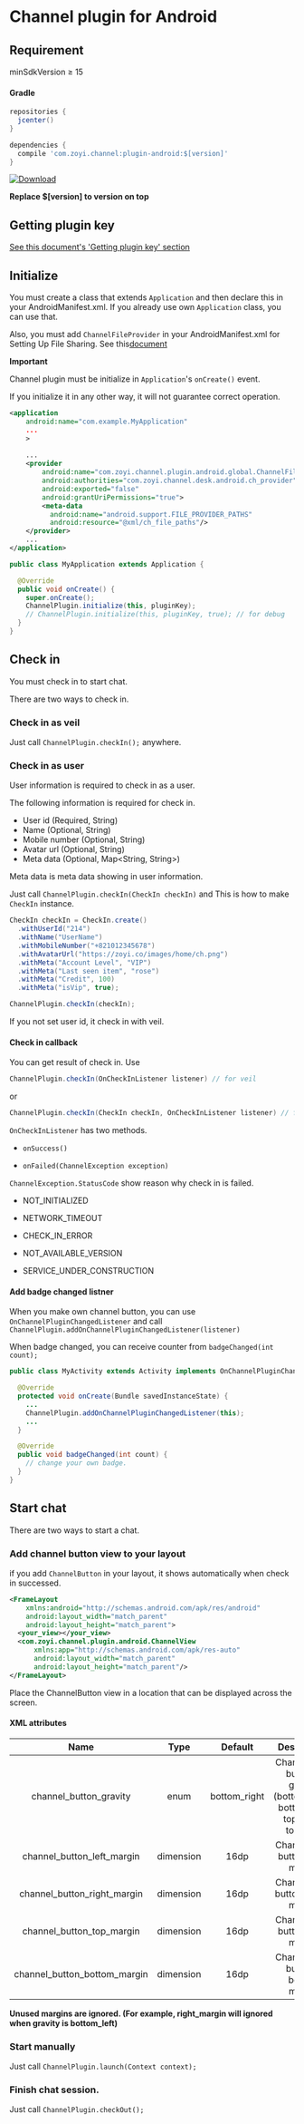 # Channel plugin for Android

## Requirement

minSdkVersion &ge; 15

#### Gradle

```groovy
repositories {
  jcenter()
}

dependencies {
  compile 'com.zoyi.channel:plugin-android:$[version]'
}
```

[ ![Download](https://api.bintray.com/packages/zoyi/maven-channel/plugin-android/images/download.svg) ](https://bintray.com/zoyi/maven-channel/plugin-android/_latestVersion)

**Replace $[version] to version on top**

## Getting plugin key

[See this document's 'Getting plugin key' section](https://medium.com/channel-korea/%EC%B1%84%EB%84%90-%ED%94%8C%EB%9F%AC%EA%B7%B8%EC%9D%B8-%EA%B0%80%EC%9D%B4%EB%93%9C-01-%EC%9B%B9%EC%97%90-%EB%B6%99%EC%9D%B4%EA%B8%B0-1f6d70fefbcc#.hj5jcuyb1)

## Initialize

You must create a class that extends `Application` and then declare this in your AndroidManifest.xml.
If you already use own `Application` class, you can use that.

Also, you must add `ChannelFileProvider` in your AndroidManifest.xml for Setting Up File Sharing. See this[document](https://developer.android.com/training/secure-file-sharing/setup-sharing.html)

**Important**

Channel plugin must be initialize in `Application`'s `onCreate()` event.

If you initialize it in any other way, it will not guarantee correct operation.


```xml
<application
    android:name="com.example.MyApplication"
    ...
    >
    
    ...
    <provider 
        android:name="com.zoyi.channel.plugin.android.global.ChannelFileProvider"
        android:authorities="com.zoyi.channel.desk.android.ch_provider"
        android:exported="false"
        android:grantUriPermissions="true">
        <meta-data
          android:name="android.support.FILE_PROVIDER_PATHS"
          android:resource="@xml/ch_file_paths"/>
    </provider>
    ...
</application>
```

```java
public class MyApplication extends Application {

  @Override
  public void onCreate() {
    super.onCreate();
    ChannelPlugin.initialize(this, pluginKey);
    // ChannelPlugin.initialize(this, pluginKey, true); // for debug
  }
}
```

## Check in

You must check in to start chat.

There are two ways to check in.

### Check in as veil

Just call `ChannelPlugin.checkIn();` anywhere.

### Check in as user

User information is required to check in as a user.

The following information is required for check in.

- User id (Required, String)
- Name (Optional, String)
- Mobile number (Optional, String)
- Avatar url (Optional, String)
- Meta data (Optional, Map<String, String>)

Meta data is meta data showing in user information.

Just call `ChannelPlugin.checkIn(CheckIn checkIn)` and This is how to make `CheckIn` instance.

```java
CheckIn checkIn = CheckIn.create()
  .withUserId("214")
  .withName("UserName")
  .withMobileNumber("+821012345678")
  .withAvatarUrl("https://zoyi.co/images/home/ch.png")
  .withMeta("Account Level", "VIP")
  .withMeta("Last seen item", "rose")
  .withMeta("Credit", 100)
  .withMeta("isVip", true);

ChannelPlugin.checkIn(checkIn);
```

If you not set user id, it check in with veil.

#### Check in callback

You can get result of check in. Use

```java
ChannelPlugin.checkIn(OnCheckInListener listener) // for veil
```

or

```java
ChannelPlugin.checkIn(CheckIn checkIn, OnCheckInListener listener) // for user
```

`OnCheckInListener` has two methods.

- `onSuccess()`

- `onFailed(ChannelException exception)`

`ChannelException.StatusCode` show reason why check in is failed.

- NOT_INITIALIZED

- NETWORK_TIMEOUT

- CHECK_IN_ERROR

- NOT_AVAILABLE_VERSION

- SERVICE_UNDER_CONSTRUCTION

#### Add badge changed listner

When you make own channel button, you can use `OnChannelPluginChangedListener` and call `ChannelPlugin.addOnChannelPluginChangedListener(listener)`

When badge changed, you can receive counter from `badgeChanged(int count);`

```java
public class MyActivity extends Activity implements OnChannelPluginChangedListener {

  @Override
  protected void onCreate(Bundle savedInstanceState) {
    ...
    ChannelPlugin.addOnChannelPluginChangedListener(this);
    ...
  }

  @Override
  public void badgeChanged(int count) {
    // change your own badge.
  }
}
```

## Start chat

There are two ways to start a chat.

### Add channel button view to your layout

if you add `ChannelButton` in your layout, it shows automatically when check in successed.
```xml
<FrameLayout
    xmlns:android="http://schemas.android.com/apk/res/android"
    android:layout_width="match_parent"
    android:layout_height="match_parent">
  <your_view></your_view>
  <com.zoyi.channel.plugin.android.ChannelView
      xmlns:app="http://schemas.android.com/apk/res-auto"
      android:layout_width="match_parent"
      android:layout_height="match_parent"/>
</FrameLayout>
```

Place the ChannelButton view in a location that can be displayed across the screen.

#### XML attributes

| Name | Type | Default | Description |
|:----:|:----:|:-------:|:-----------:|
| channel_button_gravity | enum | bottom_right | ChannelView button's gravity (bottom_right, bottom_left, top_right, top_left) |
| channel_button_left_margin | dimension | 16dp | ChannelView button's left margin |
| channel_button_right_margin | dimension | 16dp | ChannelView button's right margin |
| channel_button_top_margin | dimension | 16dp | ChannelView button's top margin |
| channel_button_bottom_margin | dimension | 16dp | ChannelView button's bottom margin |

**Unused margins are ignored. (For example, right_margin will ignored when gravity is bottom_left)**

### Start manually

Just call `ChannelPlugin.launch(Context context);`

### Finish chat session.

Just call `ChannelPlugin.checkOut();`
